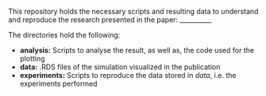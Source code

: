 
This repository holds the necessary scripts and resulting data to understand and
reproduce the research presented in the paper: __________

The directories hold the following:

* **analysis:** Scripts to analyse the result, as well as, the code used for the plotting
* **data:** .RDS files of the simulation visualized in the publication
* **experiments:** Scripts to reproduce the data stored in *data*, i.e. the experiments performed
